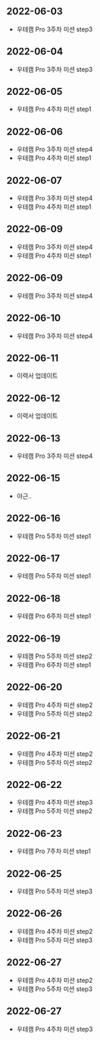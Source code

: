 ## 2022-06-03
- 우테캠 Pro 3주차 미션 step3
## 2022-06-04
- 우테캠 Pro 3주차 미션 step3
## 2022-06-05
- 우테캠 Pro 4주차 미션 step1
## 2022-06-06
- 우테캠 Pro 3주차 미션 step4
- 우테캠 Pro 4주차 미션 step1
## 2022-06-07
- 우테캠 Pro 3주차 미션 step4
- 우테캠 Pro 4주차 미션 step1
## 2022-06-09
- 우테캠 Pro 3주차 미션 step4
- 우테캠 Pro 4주차 미션 step1
## 2022-06-09
- 우테캠 Pro 3주차 미션 step4
## 2022-06-10
- 우테캠 Pro 3주차 미션 step4
## 2022-06-11
- 이력서 업데이트
## 2022-06-12
- 이력서 업데이트
## 2022-06-13
- 우테캠 Pro 3주차 미션 step4
## 2022-06-15
- 야근..
## 2022-06-16
- 우테캠 Pro 5주차 미션 step1
## 2022-06-17
- 우테캠 Pro 5주차 미션 step1
## 2022-06-18
- 우테캠 Pro 6주차 미션 step1
## 2022-06-19
- 우테캠 Pro 5주차 미션 step2
- 우테캠 Pro 6주차 미션 step1
## 2022-06-20
- 우테캠 Pro 4주차 미션 step2
- 우테캠 Pro 5주차 미션 step2
## 2022-06-21
- 우테캠 Pro 4주차 미션 step2
- 우테캠 Pro 5주차 미션 step2
## 2022-06-22
- 우테캠 Pro 4주차 미션 step3
- 우테캠 Pro 5주차 미션 step2
## 2022-06-23
- 우테캠 Pro 7주차 미션 step1
## 2022-06-25
- 우테캠 Pro 5주차 미션 step3
## 2022-06-26
- 우테캠 Pro 4주차 미션 step2
- 우테캠 Pro 5주차 미션 step3
## 2022-06-27
- 우테캠 Pro 4주차 미션 step2
- 우테캠 Pro 5주차 미션 step3
## 2022-06-27
- 우테캠 Pro 4주차 미션 step3
